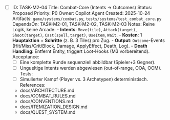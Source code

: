 - [ ] ID: TASK-M2-04
  Title: Combat-Core (Intents -> Outcomes)
  Status: Proposed
  Priority: P0
  Owner: Copilot Agent
  Created: 2025-10-24
  Artifacts: `game/systems/combat.py`, `tests/systems/test_combat_core.py`
  DependsOn: TASK-M2-01, TASK-M2-02, TASK-M2-03
  Notes:
  Reine Logik, keine Arcade:
        - **Intents**: `Move(tile)`, `Attack(target)`, `Shoot(target)`, `Cast(spell,target)`, `UseItem`, `Wait`.
        - **Kosten**: 1 **Hauptaktion** + **Schritte** (z. B. 3 Tiles) pro Zug.
        - **Output**: `Outcome`-Events (Hit/Miss/Crit/Block, Damage, ApplyEffect, Death, Log).
        - **Death Handling**: Entfernt Entity, triggert Loot-Hooks (M3 vorbereitend).
  Acceptance:
  - [ ] Eine komplette Runde sequenziell abbildbar (Spieler+3 Gegner).
  - [ ] Ungueltige Intents werden abgewiesen (out-of-range, OOA, OOM).
  Tests:
  - [ ] Simulierter Kampf (Player vs. 3 Archetypen) deterministisch.
  References:
  - docs/ARCHITECTURE.md
  - docs/COMBAT_RULES.md
  - docs/CONVENTIONS.md
  - docs/ITEMIZATION_DESIGN.md
  - docs/QUEST_SYSTEM.md
